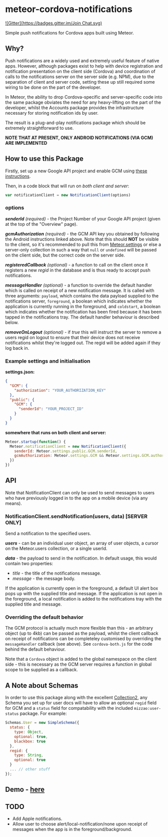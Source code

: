 meteor-cordova-notifications
============================
[![Gitter](https://badges.gitter.im/Join Chat.svg)](https://gitter.im/richsilv/meteor-cordova-notifications?utm_source=badge&utm_medium=badge&utm_campaign=pr-badge&utm_content=badge)

Simple push notifications for Cordova apps built using Meteor.

## Why?

Push notifications are a widely used and extremely useful feature of native apps. However, although packages exist to help with device registration and notification presentation on the client side (Cordova) and coordination of calls to the notifications server on the server side (e.g. NPM), due to the separation of client and server code, setting these up still required some wiring to be done on the part of the developer.

In Meteor, the ability to drop Cordova-specific and server-specific code into the same package obviates the need for any heavy-lifting on the part of the developer, whilst the Accounts package provides the infrastructure necessary for storing notification ids by user.

The result is a plug-and-play notifications package which should be extremely straightforward to use.

**NOTE THAT AT PRESENT, ONLY ANDROID NOTIFICATIONS (VIA GCM) ARE IMPLEMENTED**

## How to use this Package

Firstly, set up a new Google API project and enable GCM using [these instructions](https://console.developers.google.com/flows/enableapi?apiid=googlecloudmessaging&keyType=SERVER_SIDE&r=0.0.0.0/0).

Then, in a code block that will run on *both client and server*:

```javascript
var notificationClient = new NotificationClient(options)
```

### options

*__senderId__ (required)* - the Project Number of your Google API project (given at the top of the "Overview" page).

*__gcmAuthorization__ (required)* - the GCM API key you obtained by following the Android instructions linked above.  Note that this should **NOT** be visible to the client, so it's recommended to pull this from [Meteor.settings](https://docs.meteor.com/#/full/meteordeploy) or else a server-only collection in such a way that `null` or `undefined` will be passed on the client side, but the correct code on the server side.

*__registeredCallback__ (optional)* - a function to call on the client once it registers a new *regid* in the database and is thus ready to accept push notifications.

*__messageHandler__ (optional)* - a function to override the default handler which is called on receipt of a new notification message.  It is called with three arguments: `payload`, which contains the data payload supplied to the notifications server, `foreground`, a boolean which indicates whether the application is currently running in the foreground, and `coldstart`, a boolean which indicates whether the notification has been fired because it has been tapped in the notifications tray.  The default handler behaviour is described below.

*__removeOnLogout__ (optional)* - if *true* this will instruct the server to remove a users regid on logout to ensure that their device does not receive notifications whilst they're logged out.  The regid will be added again if they log back in.

### Example settings and initialisation

**settings.json:**

```json
{
  "GCM": {
    "authorization": "YOUR_AUTHORIZATION_KEY"
  },
  "public": {
    "GCM": {
      "senderId": "YOUR_PROJECT_ID"
    }
  }
}
```

**somewhere that runs on both client and server:**

```javascript
Meteor.startup(function() {
  Meteor.notificationClient = new NotificationClient({
    senderId: Meteor.settings.public.GCM.senderId,
    gcmAuthorization: Meteor.settings.GCM && Meteor.settings.GCM.authorization
  })
})
```

## API

Note that NotificationClient can only be used to send messages to users who have previously logged in to the app on a mobile device (via any means).

### NotificationClient.sendNotification(users, data) [SERVER ONLY]

Send a notification to the specified users.

*__users__* - can be an individual user object, an array of user objects, a cursor on the Meteor.users collection, or a single userId.

*__data__* - the payload to send in the notification.  In default usage, this would contain two properties:

* *title* - the title of the notifications message.
* *message* - the message body.

If the application is currently open in the foreground, a default UI alert box pops up with the supplied title and message.  If the application is not open in the foreground, a local notification is added to the notifications tray with the supplied title and message.

### Overriding the default behavior

The GCM protocol is actually much more flexible than this - an arbitrary object (up to 4kb) can be passed as the payload, whilst the client callback on receipt of notifications can be completeley customised by overriding the `messageHandler` callback (see above).  See `cordova-both.js` for the code behind the default behaviour.

Note that a `Cordova` object is added to the global namespace on the client side - this is necessary as the GCM server requires a function in global scope to be supplied as a callback.

## A Note about Schemas

In order to use this package along with the excellent [Collection2](https://github.com/aldeed/meteor-collection2), any Schema you set up for user docs will have to allow an optional `regid` field for GCM and a `status` field for compatability with the included `mizzao:user-status` package.  For example:

```javascript
Schemas.User = new SimpleSchema({
  status: {
    type: Object,
    optional: true,
    blackbox: true
  },
  regid: {
    type: String,
    optional: true
  }
  ... // other stuff
});
```

## Demo - [here](https://github.com/richsilv/cordova-notifications-demo)

## TODO

* Add Apple notifications.
* Allow user to choose alert/local-notification/none upon receipt of messages when the app is in the foreground/background.
